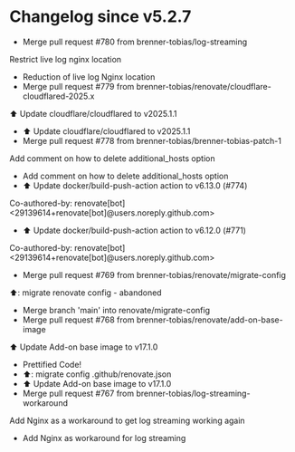 # Changelog since v5.2.7
- Merge pull request #780 from brenner-tobias/log-streaming

Restrict live log nginx location 
- Reduction of live log Nginx location 
- Merge pull request #779 from brenner-tobias/renovate/cloudflare-cloudflared-2025.x

⬆️ Update cloudflare/cloudflared to v2025.1.1 
- ⬆️ Update cloudflare/cloudflared to v2025.1.1 
- Merge pull request #778 from brenner-tobias/brenner-tobias-patch-1

Add comment on how to delete additional_hosts option 
- Add comment on how to delete additional_hosts option 
- ⬆️ Update docker/build-push-action action to v6.13.0 (#774)

Co-authored-by: renovate[bot] <29139614+renovate[bot]@users.noreply.github.com> 
- ⬆️ Update docker/build-push-action action to v6.12.0 (#771)

Co-authored-by: renovate[bot] <29139614+renovate[bot]@users.noreply.github.com> 
- Merge pull request #769 from brenner-tobias/renovate/migrate-config

⬆️: migrate renovate config - abandoned 
- Merge branch 'main' into renovate/migrate-config 
- Merge pull request #768 from brenner-tobias/renovate/add-on-base-image

⬆️ Update Add-on base image to v17.1.0 
- Prettified Code! 
- ⬆️: migrate config .github/renovate.json 
- ⬆️ Update Add-on base image to v17.1.0 
- Merge pull request #767 from brenner-tobias/log-streaming-workaround

Add Nginx as a workaround to get log streaming working again 
- Add Nginx as workaround for log streaming 
